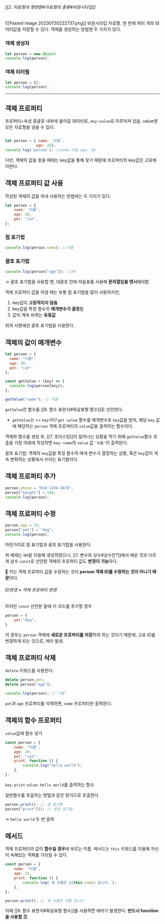 ###### [[2. 자료형과 형변환#자료형의 종류#비원시타입]]

![[Pasted image 20230730222737.png]]
비원시타입 자료형. 한 번에 여러 개의 데이터값을 저장할 수 있다.
객체를 생성하는 방법엔 두 가지가 있다.

### 객체 생성자 
``` javascript
let person = new Object
console.log(person);
```

### 객체 리터럴

``` javascript
let person = {};
console.log(person);
```


---

## 객체 프로퍼티
프로퍼티=속성
중괄호 내부에 들어갈 데이터로, `key:value`로 이루어져 있음.
value엔 모든 자료형을 넣을 수 있다.
``` javascript

let person = { name: '이름',
			  age: 20};
console.log('person'); //name:이름 age: 20
```

다만, 객체의 값을 찾을 때에는 key값을 통해 찾기 때문에 프로퍼티의 key값은 고유해야한다.


## 객체 프로퍼티 값 사용
작성된 객체의 값을 꺼내 사용하는 방법에는 두 가지가 있다.
```JavaScript
let person = {
    name: '이름',
    age: 20,
    pet: "cat",
};
```

### 점 표기법
```javascript
console.log(person.name); //이름
```

### 괄호 표기법
```javascript
console.log(person["age"]); //20
```
→ 괄호 표기법을 사용할 땐, 대괄호 안에 따옴표를 사용해 **문자열임을 명시**해야함.

객체 프로퍼티 값을 꺼낼 때는 보통 점 표기법을 많이 사용하지만, 

1. key값이 **고정적이지 않음**
2. key값을 특정 함수의 **매개변수가 결정**함
3. 값이 계속 바뀌는 **유동값**

위의 사항에선  괄호 표기법을 사용한다.


## 객체의 값이 매개변수

``` javaScript
let person = {
  name: "이름",
  age: 20,
  pet: "cat"
};

const getValue = (key) => {
  console.log(person[key]);
};

getValue("name"); //'이름'
```

`getValue`란 함수를 [[8. 함수 표현식#화살표형 함수]]로 선언한다.
- *`getValue`는 => `key`이다*
`get value` 함수를 매개변수로 `key`값을 받아, 해당 `key` 값에 해당하는 `person` 객체  프로퍼티의 `value`값을 출력하는 함수이다.

객체와 함수를 생성 후, [[7. 호이스팅]]이 일어나는 상황을 막기 위해 `getValue`함수 호출을 가장 아래에 작성하면 `key`- `name`의 `value` 값 `'이름'`이 출력된다.

괄호 표기법: 객체의 `key`값을 특정 함수의 매개 변수가 결정하는 상황, 혹은 `key`값이 계속 변화하는 상황에서 쓰이는 표기법이다.


## 객체 프로퍼티 추가
```javascript
person.phone = "010-1234-5678";
person["height"] = 180;
console.log(person);
```


## 객체 프로퍼티 수정
``` javascript
person.age = 25;
person["pet"] = "dog";
console.log(person);
```
마찬가지로 점 표기법과 괄호 표기법을 사용한다.

위 예제는 let을 이용해 생성하였으나, [[1. 변수와 상수#상수란?]]에서 배운 것과 다르게
상수  `const`로 선언된 객체의 프로퍼티 값도 **변경이 가능**하다.

📌 이는 객체 프로퍼티 값을 수정하는 것이 **person 객체 ID를 수정하는 것이 아니기 때문**이다.
###### ID변경 ≠ 객체 프로퍼티 변경

하지만 `const` 선언문 밑에 이 코드를 추가할 경우
```javascript
person = {
    pet:"dog";
}
```
이 경우는 `person` 객체에 **새로운 프로퍼티를 저장**하려 하는 것이기 때문에,
고유 ID를 변경하게 되는 것으로, 에러 발생.


## 객체 프로퍼티 삭제
`delete` 키워드를 사용한다.

```javascript
delete person.pet;
delete person["age"];

console.log(person); //'이름'
```
`pet`과 `age` 프로퍼티를 삭제하면, `name` 프로퍼티만 출력된다.


## 객체의 함수 프로퍼티
`value`값에 함수 넣기
```javascript
const person = {
    name: "이름",
    age: 20,
    pet: "cat",
    print: function () {
        console.log("hello world");
    },
};
```
`key`: `print`
`value`: `hello world`를 출력하는 함수

일반함수를 호출하는 방법과 같은 방식으로 호출한다.
```javascript
person.print(); // 점 표기법
person["print"](); // 괄호 표기법
```
→ `hello world` 두 번 출력


## 메서드
객체 프로퍼티의 값이 **함수일 경우**에 부르는 이름.
메서드는 `this` 키워드를 이용해 자신이 속해있는 객체를 가리킬 수 있다.
```javascript
const person = {
    name: "이름",
    age: 25,
    print: function () {
        console.log(`제 이름은 ${this.name} 입니다.`);
    },
};

person.print(); // 제 이름은 이름 입니다.
```
이때 [[8. 함수 표현식#화살표형 함수]]를 사용하면 에러가 발생한다.
**반드시 function을 사용할 것.**
